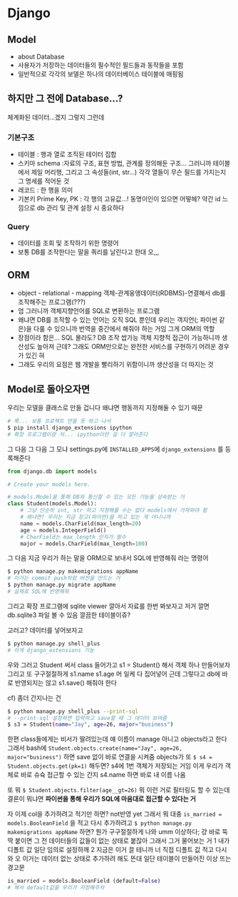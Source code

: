 # Django

## Model

* about Database
* 사용자가 저장하는 데이터들의 필수적인 필드들과 동작들을 포함
* 일반적으로 각각의 보델은 하나의 데이터베이스 테이블에 매핑됨



## 하지만 그 전에 Database...?

체계화된 데이터...겠지 그렇지 그런데



### 기본구조

* 테이블
  : 행과 열로 조직된 테이터 집합
* 스키마 schema
  :자료의 구조, 표현 방법, 관계를 정의해둔 구조... 그러니까 테이블에서 제일 머리행, 그리고 그 속성들(int, str...) 각각 열들이 무슨 필드를 가지는지 그 명세를 적어둔 것
* 레코드
  : 한 행을 의미
* 기본키 Prime Key, PK
  : 각 행의 고유값...! 동명이인이 있으면 어떻헤? 약간 id 느낌으로 db 관리 및 관계 설정 시 중요하다



### Query

* 데이터를 조회 및 조작하기 위한 명령어
* 보통 DB를 조작한다는 말을 쿼리를 날린다고 한대 오,,,



## ORM

* object - relational - mapping
  객체-관계웅앵데이터(RDBMS)-연결해서 db를 조작해주는 프로그램(???)
* 엄 그러니까 객체지향언어를 SQL로 변환하는 프로그램
* 왜냐면 DB를 조작할 수 있는 언어는 오직 SQL 뿐인데 우리는 객지언(; 파이썬 같은)을 다룰 수 있으니까 번역을 중간에서 해줘야 하는 거임 그게 ORM의 역할
* 장점이라 함은... SQL 몰라도? DB 조작 쌉가능 객체 지향적 접근이 가능하니까 생산성도 높아져
  근데? 그래도 ORM만으로는 완전한 서비스를 구현하기 어려운 경우가 있긴 혀
* 그래도 우리의 요점은 웹 개발을 빨리하기 위함이니까 생산성을 더 따지는 것



## Model로 돌아오자면

우리는 모델을 클래스로 만들 겁니다 왜냐면 행동까지 지정해둘 수 있기 때문

```bash
# 쭉... 보통 프로젝트 만들 듯 하고 나서
$ pip install django_extensions ipython
# 확장 프로그램이랑 저... ipython이란 걸 더 깔아준다
```

그 다음 그 다음 그 모냐 settings.py에 `INSTALLED_APPS`에 `django_extensions` 를 등록해준다



```python
from django.db import models

# Create your models here.

# models.Model을 통해 DB와 통신할 수 있는 모든 기능을 상속받는 거
class Student(models.Model):
    # 그냥 단순히 int, str 하고 지정해줄 수는 없다 models에서 가져와야 함
    # 왜냐면? 우리는 지금 장고(파이썬)을 하고 있는 게 아니니까
    name = models.CharField(max_length=20)
    age = models.IntegerField()
    # CharField는 max_length 인자가 필수
    major = models.CharField(max_length=100)
```

그 다음 지금 우리가 하는 말을 ORM으로 보내서 SQL에 반영해줘 라는 명령어

```bash
$ python manage.py makemigrations appName
# 이거는 commit push처럼 버전을 만드는 거
$ python manage.py migrate appName
# 실제로 SQL에 반영해줘
```

그리고 확장 프로그램에 sqlite viewer 깔아서 자료를 한번 봐보자고 저거 깔면 db.sqlite3 파일 볼 수 있음 깔끔한 테이블이쥬?

고러고? 데이터를 넣어보자고

```bash
$ python manage.py shell_plus
# 이게 django_extensions 기능
```

우와 그러고 Student 써서 class 들어가고 s1 = Student() 해서 객체 하나 만들어보자
그리고 또 구구절절하게 s1.name s1.age 머 일케 다 집어넣어
근데 그렇다고 db에 바로 반영되지는 않고 s1.save() 해줘야 한다

cf) 좀더 간지나는 건

```bash
$ python manage.py shell_plus --print-sql
# --print-sql 설정하면 입력하고 save할 때 그 데이터 보여줌
$ s3 = Student(name="Jay", age=26, major="business")
```



한편 class들에게는 비서가 딸려있는데 얘 이름이 manage 아니고 objects라고 한다
그래서 bash에 `Student.objects.create(name="Jay", age=26, major="business")` 하면 save 없이 바로 연결을 시켜줌 objects가
또 `$ s4 = Student.objects.get(pk=1)` 해두면? s4에 1번 객체가 저장되는 거임
이게 우리가 객체로 바로 슈슉 접근할 수 있는 간지 s4.name 하면 바로 내 이름 나옴

또 뭐 `$ Student.objects.filter(age__gt=26)` 뭐 이런 거로 필터링도 할 수 있는데 결론이 뭐냐면
**파이썬을 통해 우리가 SQL에 마음대로 접근할 수 있다는 거**



자 이제 col을 추가하려고 적기만 하면? not반영 yet 그래서 뭐 대충 `is_married = models.BooleanField` 을 적고 다시 추가하려고 `$ python manage.py makemigrations appName` 하면?
뭔가 구구절절하게 나와 umm 이상하다;
걍 바로 뚝딱 붙이면 그 전 데이터들의 값들이 없는 상태로 붙잖아 그래서 그거 물어보는 거
1 내가 디폴트 값 일단 임의로 설정하깨
2 지금은 이거 끌 테니까 너 직접 디폴트 값 적고 다시 와
오 이거는 데이터 없는 상태로 추가하려 해도 뜬대 일단 테이블이 만들어진 이상 뜨는 경고문

```python
is_married = models.BooleanField (default=False)
# 해서 default값을 우리가 저장해주자
```





